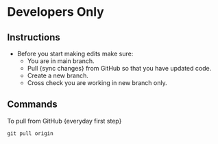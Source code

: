 # Developers Only
## Instructions
- Before you start making edits make sure:
  - You are in main branch.
  - Pull {sync changes} from GitHub so that you have updated code.
  - Create a new branch.
  - Cross check you are working in new branch only.

## Commands
To pull from GitHub {everyday first step}
```
git pull origin
```
